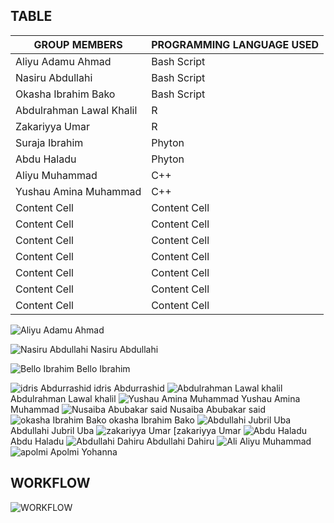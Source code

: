 ## TABLE
| GROUP MEMBERS | PROGRAMMING LANGUAGE USED  |
| ------------- | ------------- |
| Aliyu Adamu Ahmad  | Bash Script  |
| Nasiru Abdullahi  | Bash Script  |
| Okasha Ibrahim Bako  | Bash Script  |
| Abdulrahman Lawal Khalil  | R  |
| Zakariyya Umar  | R  |
| Suraja Ibrahim  | Phyton  |
| Abdu Haladu  | Phyton  |
| Aliyu Muhammad  | C++  |
| Yushau Amina Muhammad  | C++  |
| Content Cell  | Content Cell  |
| Content Cell  | Content Cell  |
| Content Cell  | Content Cell  |
| Content Cell  | Content Cell  |
| Content Cell  | Content Cell  |
| Content Cell  | Content Cell  |
| Content Cell  | Content Cell  |


![Aliyu Adamu Ahmad](https://user-images.githubusercontent.com/95003138/143777930-530cea61-c757-4db6-a660-3fe070f49c64.jpeg)



![Nasiru Abdullahi](https://user-images.githubusercontent.com/95003138/143777928-5591fd22-95e8-4822-a24b-5a29cde60942.jpg)
Nasiru Abdullahi


![Bello Ibrahim](https://user-images.githubusercontent.com/95003138/143777925-0546ed8f-32a8-4afc-8dd3-a7b6064690cf.jpg)
Bello Ibrahim

![idris Abdurrashid](https://user-images.githubusercontent.com/95003138/143777926-264f7fc9-8df2-47ef-b528-851f1d170116.jpg)
idris Abdurrashid
![Abdulrahman Lawal khalil](https://user-images.githubusercontent.com/95003138/143777927-2ee3641b-ebca-4c20-b968-ae691b77a846.jpg)
Abdulrahman Lawal khalil
![Yushau Amina Muhammad](https://user-images.githubusercontent.com/95003138/143777929-e0340815-6263-4123-b629-8bc2a17a2398.jpg)
Yushau Amina Muhammad
![Nusaiba Abubakar said](https://user-images.githubusercontent.com/95003138/143777933-d32141be-fff9-4682-9574-b25b54ba2ddf.jpg)
Nusaiba Abubakar said
![okasha Ibrahim Bako](https://user-images.githubusercontent.com/95003138/143777935-527dedc9-56ce-4598-bbc3-8d7c16ef8da0.jpg)
okasha Ibrahim Bako
![Abdullahi Jubril Uba](https://user-images.githubusercontent.com/95003138/143777937-a10c79fc-c96a-4999-99f2-0ead6e3387e5.jpg)
Abdullahi Jubril Uba
![zakariyya Umar ](https://user-images.githubusercontent.com/95003138/143777940-44b6e510-6bbb-404d-9a7f-80cd8c540742.jpg)
[zakariyya Umar 
![Abdu Haladu](https://user-images.githubusercontent.com/95003138/143777941-04481da5-7681-45c3-8403-937bc61b8b5e.jpg)
Abdu Haladu
![Abdullahi Dahiru](https://user-images.githubusercontent.com/95003138/143777942-50d05843-4284-423a-83ac-f170c5389e83.jpg)
Abdullahi Dahiru
![Ali](https://user-images.githubusercontent.com/95003138/143777943-65b2aeef-3927-42b4-882d-88993425c01a.jpg)
Aliyu Muhammad
![apolmi](https://user-images.githubusercontent.com/95003138/143777946-85462a40-8f9e-4881-8e46-75b52cc51a1a.jpg)
Apolmi Yohanna

## WORKFLOW
![WORKFLOW](https://user-images.githubusercontent.com/95003138/143778153-a7f2090d-9017-4d46-9a33-33a37951fb6c.jpg)
